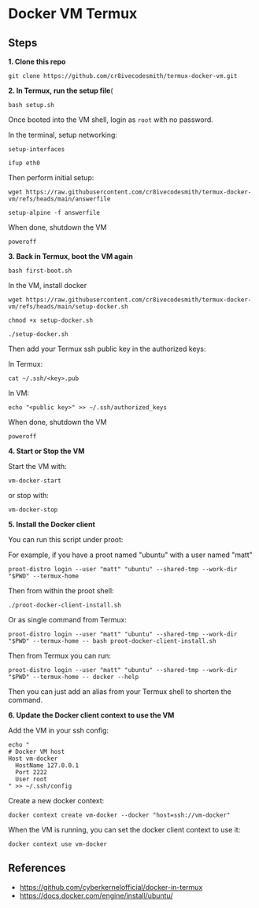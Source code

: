 # Docker VM Termux

## Steps

**1\. Clone this repo**

```shell
git clone https://github.com/cr8ivecodesmith/termux-docker-vm.git
```

**2\. In Termux, run the setup file**(

```shell
bash setup.sh
```

Once booted into the VM shell, login as `root` with no password.

In the terminal, setup networking:

```shell
setup-interfaces
```

```shell
ifup eth0
```

Then perform initial setup:

```shell
wget https://raw.githubusercontent.com/cr8ivecodesmith/termux-docker-vm/refs/heads/main/answerfile
```

```shell
setup-alpine -f answerfile
```

When done, shutdown the VM

```shell
poweroff
```

**3\. Back in Termux, boot the VM again**

```shell
bash first-boot.sh
```

In the VM, install docker

```shell
wget https://raw.githubusercontent.com/cr8ivecodesmith/termux-docker-vm/refs/heads/main/setup-docker.sh
```

```shell
chmod +x setup-docker.sh
```

```shell
./setup-docker.sh
```

Then add your Termux ssh public key in the authorized keys:

In Termux:

```shell
cat ~/.ssh/<key>.pub
```

In VM:

```shell
echo "<public key>" >> ~/.ssh/authorized_keys
```

When done, shutdown the VM

```shell
poweroff
```

**4\. Start or Stop the VM**

Start the VM with:

```shell
vm-docker-start
```

or stop with:

```shell
vm-docker-stop
```

**5\. Install the Docker client**

You can run this script under proot:

For example, if you have a proot named "ubuntu" with a user named "matt"

```shell
proot-distro login --user "matt" "ubuntu" --shared-tmp --work-dir "$PWD" --termux-home
```

Then from within the proot shell:

```shell
./proot-docker-client-install.sh
```

Or as single command from Termux:

```shell
proot-distro login --user "matt" "ubuntu" --shared-tmp --work-dir "$PWD" --termux-home -- bash proot-docker-client-install.sh
```

Then from Termux you can run:

```shell
proot-distro login --user "matt" "ubuntu" --shared-tmp --work-dir "$PWD" --termux-home -- docker --help
```

Then you can just add an alias from your Termux shell to shorten the command.

**6\. Update the Docker client context to use the VM**

Add the VM in your ssh config:

```shell
echo "
# Docker VM host
Host vm-docker
  HostName 127.0.0.1
  Port 2222
  User root
" >> ~/.ssh/config
```

Create a new docker context:

```shell
docker context create vm-docker --docker "host=ssh://vm-docker"
```

When the VM is running, you can set the docker client context to use it:

```shell
docker context use vm-docker
```


## References

- https://github.com/cyberkernelofficial/docker-in-termux
- https://docs.docker.com/engine/install/ubuntu/

